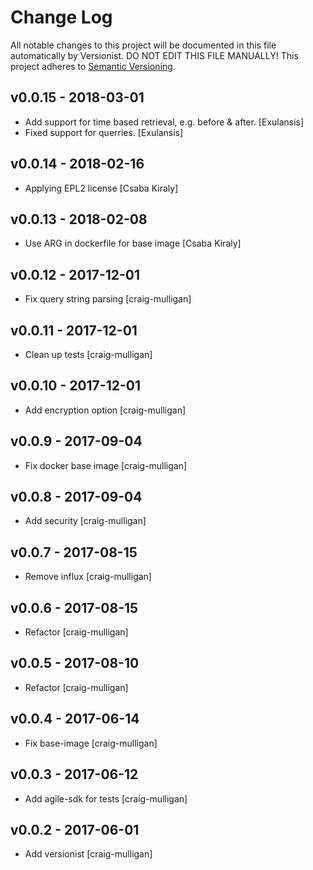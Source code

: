 # Change Log

All notable changes to this project will be documented in this file
automatically by Versionist. DO NOT EDIT THIS FILE MANUALLY!
This project adheres to [Semantic Versioning](http://semver.org/).

## v0.0.15 - 2018-03-01

* Add support for time based retrieval, e.g. before & after. [Exulansis]
* Fixed support for querries. [Exulansis]

## v0.0.14 - 2018-02-16

* Applying EPL2 license [Csaba Kiraly]

## v0.0.13 - 2018-02-08

* Use ARG in dockerfile for base image [Csaba Kiraly]

## v0.0.12 - 2017-12-01

* Fix query string parsing [craig-mulligan]

## v0.0.11 - 2017-12-01

* Clean up tests [craig-mulligan]

## v0.0.10 - 2017-12-01

* Add encryption option [craig-mulligan]

## v0.0.9 - 2017-09-04

* Fix docker base image [craig-mulligan]

## v0.0.8 - 2017-09-04

* Add security [craig-mulligan]

## v0.0.7 - 2017-08-15

* Remove influx [craig-mulligan]

## v0.0.6 - 2017-08-15

* Refactor [craig-mulligan]

## v0.0.5 - 2017-08-10

* Refactor [craig-mulligan]

## v0.0.4 - 2017-06-14

* Fix base-image [craig-mulligan]

## v0.0.3 - 2017-06-12

* Add agile-sdk for tests [craig-mulligan]

## v0.0.2 - 2017-06-01

* Add versionist [craig-mulligan]
